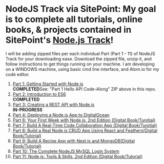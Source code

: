 # NodeJS Track via SitePoint: My goal is to complete all tutorials, online books, & projects contained in SitePoint's <a href="https://www.sitepoint.com/premium/paths/learn-node-js">Node.js Track</a>!

I will be adding zipped files per each individual Part (Part 1 - 11) of NodeJS Track for your downloading ease. Download the zipped file, unzip it, and follow instructions to get things running on your machine. I am developing on a WINDOWS machine, using basic cmd line interface, and Atom.io for my code editor.

<ol>
  <li><a href="https://www.sitepoint.com/premium/courses/getting-started-with-node-js-2979">Part 1: Getting Started with Node.js</a></li><strong>COMPLETED</strong>See: "Part 1 Hello API Code-Along" ZIP above in this repo.
  <li><a href="https://www.sitepoint.com/premium/courses/introduction-to-es6-2980">Part 2: Introduction to ES6</a></li><strong>COMPLETED</strong>
  <li><a href="https://www.sitepoint.com/premium/courses/creating-a-rest-api-with-node-js-2992">Part 3: Creating a REST API with Node.js</a></li><strong>IN-PROGRESS</strong>
  <li><a href="https://www.sitepoint.com/premium/courses/deploying-a-node-js-app-to-digitalocean-2982">Part 4: Deploying a Node.js App to DigitalOcean</a></li>
  <li><a href="https://www.sitepoint.com/premium/books/your-first-week-with-node-js-2nd-edition">Part 6: Your First Week with Node.js, 2nd Edition (Digital Book/Turotial)</a></li>
  <li><a href="https://www.sitepoint.com/premium/books/build-a-real-time-code-collaboration-app">Part 7: Build A Real-Time Code Collaboration App (Digital Book/Turotial)</a></li>
  <li><a href="https://www.sitepoint.com/premium/books/build-a-node-js-crud-app-using-react-and-feathers">Part 8: Build a Real Node.js CRUD App Using React and Feathers(Digital     Book/Tutorial)</a></li>
  <li><a href="https://www.sitepoint.com/premium/books/build-a-recipe-app-with-nest-js-and-mongodb">Part 9: Build A Recipe App with Nest.js and MongoDB(Digital Book/Tutorial)</a>   </li>
  <li><a href="https://www.sitepoint.com/premium/courses/the-complete-nodejs-mysql-login-system-3154">Part 10: The Complete NodeJS MySQL Login System</a></li>
  <li><a href="https://www.sitepoint.com/premium/books/node-js-tools-skills-2nd-edition">Part 11: Node.js: Tools & Skills, 2nd Edition (Digital Book/Tutorial)</a></li>
</ol>
